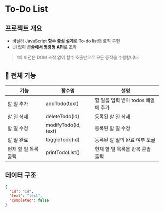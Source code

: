 # To-Do List

## 프로젝트 개요

- 바닐라 JavaScript **함수 중심 설계**로 To-do list의 로직 구현
- UI 없이 **콘솔에서 명령형 API**로 조작

> ❗️이 버전은 DOM 조작 없이 함수 호출만으로 모든 동작을 수행합니다.

## 💅 전체 기능

| 기능                 | 함수명               | 설명                                |
| -------------------- | -------------------- | ----------------------------------- |
| 할 일 추가           | addTodo(text)        | 할 일을 입력 받아 todos 배열에 추가 |
| 할 일 삭제           | deleteTodo(id)       | 등록된 할 일 삭제                   |
| 할 일 수정           | modifyTodo(id, text) | 등록된 할 일 수정                   |
| 할 일 완료           | toggleTodo(id)       | 등록된 할 일의 완료 여부 토글       |
| 현재 할 일 목록 출력 | printTodoList()      | 현재 할 일 목록을 반복 콘솔 출력    |

## 데이터 구조

```JSON
{
  "id": "id",
  "text": "text",
  "completed": false
}
```
